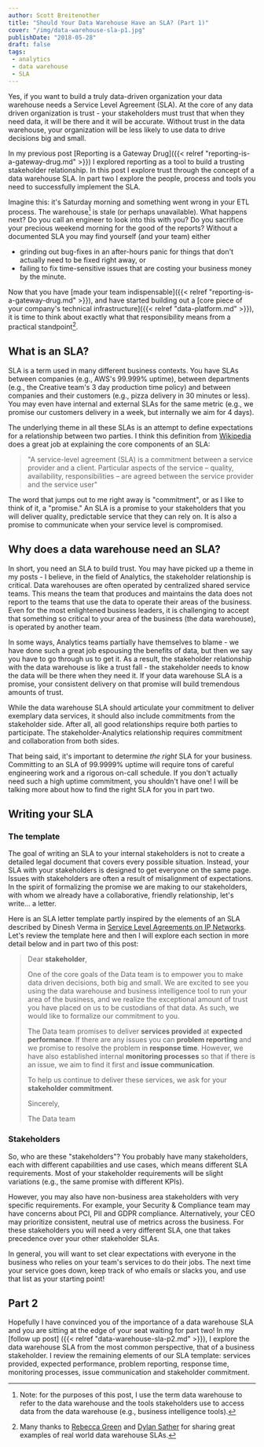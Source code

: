 ```yaml
---
author: Scott Breitenother
title: "Should Your Data Warehouse Have an SLA? (Part 1)"
cover: "/img/data-warehouse-sla-p1.jpg"
publishDate: "2018-05-28"
draft: false
tags: 
 - analytics
 - data warehouse
 - SLA
---
```


Yes, if you want to build a truly data-driven organization your data warehouse needs a Service Level Agreement (SLA). At the core of any data driven organization is trust - your stakeholders must trust that when they need data, it will be there and it will be accurate. Without trust in the data warehouse, your organization will be less likely to use data to drive decisions big and small.

In my previous post [Reporting is a Gateway Drug]({{< relref "reporting-is-a-gateway-drug.md" >}}) I explored reporting as a tool to build a trusting stakeholder relationship. In this post I explore trust through the concept of a data warehouse SLA. In part two I explore the people, process and tools you need to successfully implement the SLA.
<!--more-->

Imagine this: it's Saturday morning and something went wrong in your ETL process. The warehouse[^1] is stale (or perhaps unavailable). What happens next? Do you call an engineer to look into this with you? Do you sacrifice your precious weekend morning for the good of the reports? Without a documented SLA you may find yourself (and your team) either

* grinding out bug-fixes in an after-hours panic for things that don't actually need to be fixed right away, or
* failing to fix time-sensitive issues that are costing your business money by the minute.

Now that you have [made your team indispensable]({{< relref "reporting-is-a-gateway-drug.md" >}}), and have started building out a [core piece of your company's technical infrastructure]({{< relref "data-platform.md" >}}), it is time to think about exactly what that responsibility means from a practical standpoint[^2].

## What is an SLA?
SLA is a term used in many different business contexts. You have SLAs between companies (e.g., AWS's 99.999% uptime), between departments (e.g., the Creative team's 3 day production time policy) and between companies and their customers (e.g., pizza delivery in 30 minutes or less). You may even have internal and external SLAs for the same metric (e.g., we promise our customers delivery in a week, but internally we aim for 4 days).

The underlying theme in all these SLAs is an attempt to define expectations for a relationship between two parties. I think this definition from [Wikipedia](https://en.wikipedia.org/wiki/Service-level_agreement) does a great job at explaining the core components of an SLA:

 >"A service-level agreement (SLA) is a commitment between a service provider and a client. Particular aspects of the service – quality, availability, responsibilities – are agreed between the service provider and the service user"

The word that jumps out to me right away is "commitment", or as I like to think of it, a "promise." An SLA is a promise to your stakeholders that you will deliver quality, predictable service that they can rely on. It is also a promise to communicate when your service level is compromised.

## Why does a data warehouse need an SLA?
In short, you need an SLA to build trust. You may have picked up a theme in my posts - I believe, in the field of Analytics, the stakeholder relationship is critical. Data warehouses are often operated by centralized shared service teams. This means the team that produces and maintains the data does not report to the teams that use the data to operate their areas of the business. Even for the most enlightened business leaders, it is challenging to accept that something so critical to your area of the business (the data warehouse), is operated by another team.

In some ways, Analytics teams partially have themselves to blame - we have done such a great job espousing the benefits of data, but then we say you have to go through us to get it. As a result, the stakeholder relationship with the data warehouse is like a trust fall - the stakeholder needs to know the data will be there when they need it. If your data warehouse SLA is a promise, your consistent delivery on that promise will build tremendous amounts of trust.

While the data warehouse SLA should articulate your commitment to deliver exemplary data services, it should also include commitments from the stakeholder side. After all, all good relationships require both parties to participate. The stakeholder-Analytics relationship requires commitment and collaboration from both sides.

That being said, it's important to determine *the right* SLA for your business. Committing to an SLA of 99.9999% uptime will require tons of careful engineering work and a rigorous on-call schedule. If you don't actually need such a high uptime commitment, you shouldn't have one! I will be talking more about how to find the right SLA for you in part two.

## Writing your SLA

### The template
The goal of writing an SLA to your internal stakeholders is not to create a detailed legal document that covers every possible situation. Instead, your SLA with your stakeholders is designed to get everyone on the same page. Issues with stakeholders are often a result of misalignment of expectations. In the spirit of formalizing the promise we are making to our stakeholders, with whom we already have a collaborative, friendly relationship, let's write... a letter. 

Here is an SLA letter template partly inspired by the elements of an SLA described by Dinesh Verma in [Service Level Agreements on IP Networks](https://pdfs.semanticscholar.org/b526/8efaeac72624220bcdefa40cd44bf59aff90.pdf). Let's review the template here and then I will explore each section in more detail below and in part two of this post:

>Dear **stakeholder**,
>
>One of the core goals of the Data team is to empower you to make data driven decisions, both big and small. We are excited to see you using the data warehouse and business intelligence tool to run your area of the business, and we realize the exceptional amount of trust you have placed on us to be custodians of that data. As such, we would like to formalize our commitment to you. 
>
>The Data team promises to deliver **services provided** at **expected performance**. If there are any issues you can **problem reporting** and we promise to resolve the problem in **response time**. However, we have also established internal **monitoring processes** so that if there is an issue, we aim to find it first and **issue communication**.
>
>To help us continue to deliver these services, we ask for your **stakeholder commitment**.
>
>Sincerely,
>
>The Data team


### Stakeholders
So, who are these "stakeholders"? You probably have many stakeholders, each with different capabilities and use cases, which means different SLA requirements. Most of your stakeholder requirements will be slight variations (e.g., the same promise with different KPIs).

However, you may also have non-business area stakeholders with very specific requirements. For example, your Security & Compliance team may have concerns about PCI, PII and GDPR compliance. Alternatively, your CEO may prioritize consistent, neutral use of metrics across the business. For these stakeholders you will need a very different SLA, one that takes precedence over your other stakeholder SLAs.

In general, you will want to set clear expectations with everyone in the business who relies on your team's services to do their jobs. The next time your service goes down, keep track of who emails or slacks you, and use that list as your starting point!

## Part 2
Hopefully I have convinced you of the importance of a data warehouse SLA and you are sitting at the edge of your seat waiting for part two! In my [follow up post] ({{< relref "data-warehouse-sla-p2.md" >}}), I explore the data warehouse SLA from the most common perspective, that of a business stakeholder. I review the remaining elements of our SLA template: services provided, expected performance, problem reporting, response time, monitoring processes, issue communication and stakeholder commitment.

[^1]: Note: for the purposes of this post, I use the term data warehouse to refer to the data warehouse and the tools stakeholders use to access data from the data warehouse (e.g., business intelligence tools).
[^2]: Many thanks to [Rebecca Green](https://www.linkedin.com/in/rebecca-greene-31b98513/) and [Dylan Sather](https://www.linkedin.com/in/dylansather/) for sharing great examples of real world data warehouse SLAs.
